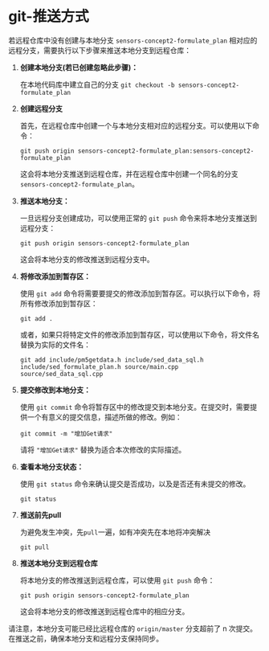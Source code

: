 # git-推送方式

若远程仓库中没有创建与本地分支 `sensors-concept2-formulate_plan` 相对应的远程分支，需要执行以下步骤来推送本地分支到远程仓库：

1. **创建本地分支(若已创建忽略此步骤)：**

   在本地代码库中建立自己的分支
   `git checkout -b sensors-concept2-formulate_plan`

2. **创建远程分支**

   首先，在远程仓库中创建一个与本地分支相对应的远程分支。可以使用以下命令：

   ```shell
   git push origin sensors-concept2-formulate_plan:sensors-concept2-formulate_plan
   ```

   这会将本地分支推送到远程仓库，并在远程仓库中创建一个同名的分支 `sensors-concept2-formulate_plan`。

3. **推送本地分支：**

   一旦远程分支创建成功，可以使用正常的 `git push` 命令来将本地分支推送到远程分支：

   ```shell
   git push origin sensors-concept2-formulate_plan
   ```

   这会将本地分支的修改推送到远程分支中。

4. **将修改添加到暂存区：**

   使用 `git add` 命令将需要要提交的修改添加到暂存区。可以执行以下命令，将所有修改添加到暂存区：

   ```shell
   git add .
   ```

   或者，如果只将特定文件的修改添加到暂存区，可以使用以下命令，将文件名替换为实际的文件名：

   ```shell
   git add include/pm5getdata.h include/sed_data_sql.h include/sed_formulate_plan.h source/main.cpp source/sed_data_sql.cpp
   ```

5. **提交修改到本地分支：**

   使用 `git commit` 命令将暂存区中的修改提交到本地分支。在提交时，需要提供一个有意义的提交信息，描述所做的修改。例如：

   ```shell
   git commit -m "增加Get请求"
   ```

   请将 `"增加Get请求"` 替换为适合本次修改的实际描述。

6. **查看本地分支状态：**

   使用 `git status` 命令来确认提交是否成功，以及是否还有未提交的修改。

   ```shell
   git status
   ```

7. **推送前先pull**

   为避免发生冲突，先`pull`一遍，如有冲突先在本地将冲突解决

   ```shell
   git pull
   ```

8. **推送本地分支到远程仓库**

   将本地分支的修改推送到远程仓库，可以使用 `git push` 命令：

   ```shell
   git push origin sensors-concept2-formulate_plan
   ```

   这会将本地分支的修改推送到远程仓库中的相应分支。

请注意，本地分支可能已经比远程仓库的 `origin/master` 分支超前了 n 次提交。在推送之前，确保本地分支和远程分支保持同步。

